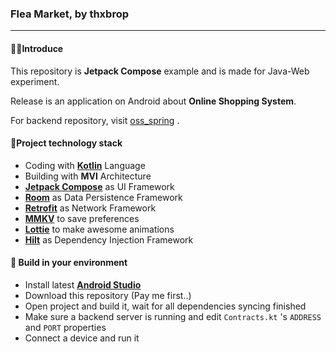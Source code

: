 ### Flea Market, by thxbrop

---

####  🙋‍♂️Introduce

This repository is **Jetpack Compose** example and is made for Java-Web experiment.

Release is an application on Android about **Online Shopping System**.

For backend repository, visit [oss_spring](https://github.com/thxbrop/oss_spring) .

#### 📙Project technology stack

- Coding with **[Kotlin](https://kotlinlang.org/)** Language
- Building with **MVI** Architecture
- **[Jetpack Compose](https://developer.android.com/jetpack/compose)** as UI Framework
- **[Room](https://developer.android.com/training/data-storage/room)** as Data Persistence Framework
- **[Retrofit](https://square.github.io/retrofit/)** as Network Framework
- **[MMKV](https://github.com/Tencent/MMKV)** to save preferences
- **[Lottie](https://github.com/airbnb/lottie-android)** to make awesome animations
- **[Hilt](https://developer.android.com/training/dependency-injection/hilt-android)** as Dependency
  Injection Framework

#### 🎉 Build in your environment

- Install latest **[Android Studio](https://developer.android.com/studio)**
- Download this repository (Pay me first..)
- Open project and build it, wait for all dependencies syncing finished
- Make sure a backend server is running and edit `Contracts.kt` 's `ADDRESS` and `PORT` properties
- Connect a device and run it